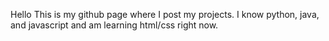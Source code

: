 Hello
This is my github page where I post my projects.
I know python, java, and javascript and am learning html/css right now.


<!---
Chris-Biju/Chris-Biju is a ✨ special ✨ repository because its `README.md` (this file) appears on your GitHub profile.
You can click the Preview link to take a look at your changes.
--->
